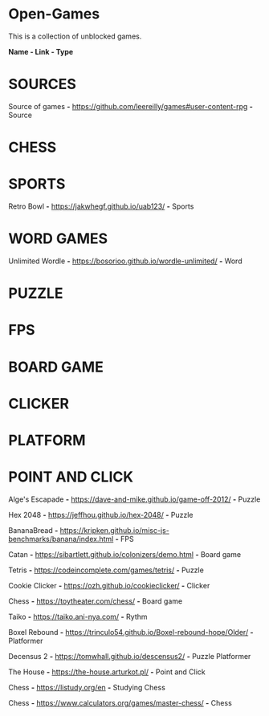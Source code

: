 # Open-Games
This is a collection of unblocked games.

**Name - Link - Type**

# SOURCES

Source of games **-** https://github.com/leereilly/games#user-content-rpg **-** Source

# CHESS

# SPORTS

Retro Bowl **-** https://jakwhegf.github.io/uab123/ **-** Sports

# WORD GAMES

Unlimited Wordle **-** https://bosorioo.github.io/wordle-unlimited/ **-** Word

# PUZZLE

# FPS

# BOARD GAME

# CLICKER

# PLATFORM

# POINT AND CLICK

Alge's Escapade **-** https://dave-and-mike.github.io/game-off-2012/ **-** Puzzle

Hex 2048 **-** https://jeffhou.github.io/hex-2048/ **-** Puzzle

BananaBread **-** https://kripken.github.io/misc-js-benchmarks/banana/index.html **-** FPS

Catan **-** https://sibartlett.github.io/colonizers/demo.html **-** Board game

Tetris **-** https://codeincomplete.com/games/tetris/ **-** Puzzle

Cookie Clicker **-** https://ozh.github.io/cookieclicker/ **-** Clicker

Chess **-** https://toytheater.com/chess/ **-** Board game

Taiko **-** https://taiko.ani-nya.com/ **-** Rythm

Boxel Rebound **-** https://trinculo54.github.io/Boxel-rebound-hope/Older/ **-** Platformer

Decensus 2 **-** https://tomwhall.github.io/descensus2/ **-** Puzzle Platformer

The House **-** https://the-house.arturkot.pl/ **-** Point and Click

Chess **-** https://listudy.org/en **-** Studying Chess

Chess **-** https://www.calculators.org/games/master-chess/ **-** Chess

